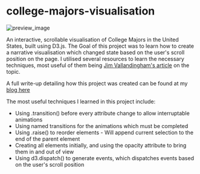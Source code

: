 # college-majors-visualisation

![preview_image](https://github.com/cuthchow/college-majors-visualisation/blob/master/preview.png)

An interactive, scrollable visualisation of College Majors in the United States, built using D3.js. The Goal
of this project was to learn how to create a narrative visualisation which changed state based on the 
user's scroll position on the page. I utilised several resources to learn the necessary techniques, most 
useful of them being [Jim Vallandingham's article](https://vallandingham.me/scroller.html) on the topic.

A full write-up detailing how this project was created can be found at my [blog here](https://towardsdatascience.com/how-i-created-an-interactive-scrolling-visualisation-with-d3-js-and-how-you-can-too-e116372e2c73)

The most useful techniques I learned in this project include:

* Using .transition() before every attribute change to allow interruptable animations
* Using named transitions for the animations which must be completed
* Using .raise() to reorder elements - Will append current selection to the end of the parent element
* Creating all elements initially, and using the opacity attribute to bring them in and out of view 
* Using d3.dispatch() to generate events, which dispatches events based on the user's scroll position

